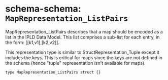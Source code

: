 # schema-schema: `MapRepresentation_ListPairs`

MapRepresentation_ListPairs describes that a map should be encoded as a
list in the IPLD Data Model. This list comprises a sub-list for each entry,
in the form: [[k1,v1],[k2,v2]].

This representation type is similar to StructRepresentation_Tuple except
it includes the keys. This is critical for maps since the keys are not
defined in the schema (hence "tuple" representation isn't available for
maps).


```ipldsch
type MapRepresentation_ListPairs struct {}
```
